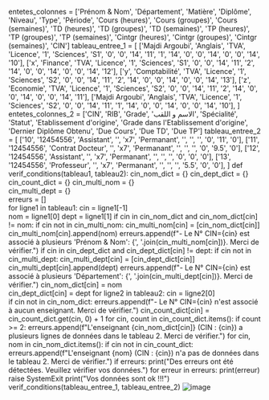 entetes_colonnes = ['Prénom & Nom', 'Département', 'Matière', 'Diplôme', 'Niveau', 'Type', 'Période', 'Cours (heures)', 'Cours (groupes)', 'Cours (semaines)', 'TD (heures)', 'TD (groupes)', 'TD (semaines)', 'TP (heures)', 'TP (groupes)', 'TP (semaines)', 'Cintgr (heures)', 'Cintgr (groupes)', 'Cintgr (semaines)', 'CIN']
tableau_entree_1 = [
    ['Majdi Argoubi', 'Anglais', 'TVA', 'Licence', '1', 'Sciences', 'S1', '0', '0', '14', '11', '1', '14', '0', '0', '14', '0', '0', '14', '10'],
    ['x', 'Finance', 'TVA', 'Licence', '1', 'Sciences', 'S1', '0', '0', '14', '11', '2', '14', '0', '0', '14', '0', '0', '14', '12'],
    ['y', 'Comptabilité', 'TVA', 'Licence', '1', 'Sciences', 'S2', '0', '0', '14', '11', '2', '14', '0', '0', '14', '0', '0', '14', '13'],
    ['z', 'Economie', 'TVA', 'Licence', '1', 'Sciences', 'S2', '0', '0', '14', '11', '2', '14', '0', '0', '14', '0', '0', '14', '11'],
    ['Majdi Argoubi', 'Anglais', 'TVA', 'Licence', '1', 'Sciences', 'S2', '0', '0', '14', '11', '1', '14', '0', '0', '14', '0', '0', '14', '10'],
]
entetes_colonnes_2 = ['CIN', 'RIB', 'Grade', 'الاسم و اللقب', 'Spécialité', 'Statut', 'Etablissement d\'origine', 'Grade dans l\'Etablissement d\'origine', 'Dernier Diplôme Obtenu', 'Due Cours', 'Due TD', 'Due TP']
tableau_entree_2 = [
    ['10', '12454556', 'Assistant', '', 'x7', 'Permanant', '', '', '', '0', '11', '0'],
    ['11', '12454556', 'Contrat Docteur', '', 'x7', 'Permanant', '', '', '', '0', '9.5', '0'],
    ['12', '12454556', 'Assistant', '', 'x7', 'Permanant', '', '', '', '0', '0', '0'],
    ['13', '12454556', 'Professeur', '', 'x7', 'Permanant', '', '', '', '5.5', '0', '0'],
]
def verif_conditions(tableau1, tableau2):
    cin_nom_dict = {}
    cin_dept_dict = {}  
    cin_count_dict = {} 
    cin_multi_nom = {}  
    cin_multi_dept = {}  
    erreurs = []  
    for ligne1 in tableau1:
        cin = ligne1[-1]  
        nom = ligne1[0]
        dept = ligne1[1]
        if cin in cin_nom_dict and cin_nom_dict[cin] != nom:
            if cin not in cin_multi_nom:
                cin_multi_nom[cin] = [cin_nom_dict[cin]]
            cin_multi_nom[cin].append(nom)
            erreurs.append(f"- Le N° CIN={cin} est associé à plusieurs 'Prénom & Nom': {', '.join(cin_multi_nom[cin])}. Merci de vérifier.")
        if cin in cin_dept_dict and cin_dept_dict[cin] != dept:
            if cin not in cin_multi_dept:
                cin_multi_dept[cin] = [cin_dept_dict[cin]]
            cin_multi_dept[cin].append(dept)
            erreurs.append(f"- Le N° CIN={cin} est associé à plusieurs 'Département': {', '.join(cin_multi_dept[cin])}. Merci de vérifier.")
        cin_nom_dict[cin] = nom  
        cin_dept_dict[cin] = dept
    for ligne2 in tableau2:
        cin = ligne2[0]  
        if cin not in cin_nom_dict:
            erreurs.append(f"- Le N° CIN={cin} n'est associé à aucun enseignant. Merci de vérifier.")
        cin_count_dict[cin] = cin_count_dict.get(cin, 0) + 1
    for cin, count in cin_count_dict.items():
        if count >= 2:
            erreurs.append(f"L'enseignant {cin_nom_dict[cin]} (CIN : {cin}) a plusieurs lignes de données dans le tableau 2. Merci de vérifier.")
    for cin, nom in cin_nom_dict.items():
        if cin not in cin_count_dict:
            erreurs.append(f"L'enseignant {nom} (CIN : {cin}) n'a pas de données dans le tableau 2. Merci de vérifier.")
    if erreurs:
        print("Des erreurs ont été détectées. Veuillez vérifier vos données.")
        for erreur in erreurs:
            print(erreur)
        raise SystemExit
    print("Vos données sont ok !!!")
verif_conditions(tableau_entree_1, tableau_entree_2)
![image](https://github.com/medinacity/streamlit-example/assets/140558828/0c3ba41e-5461-45e6-92dc-48d43935c999)

